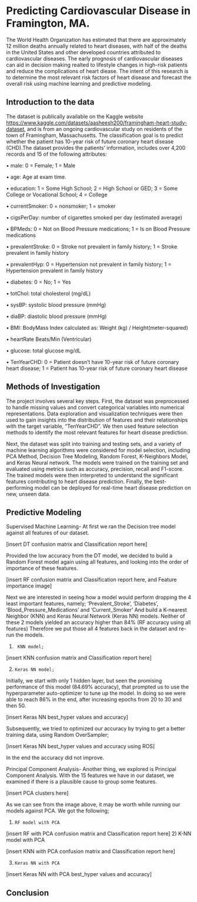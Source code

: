 # Predicting Cardiovascular Disease in Framington, MA. 

The World Health Organization has estimated that there are approximately 12 million deaths annually related to heart diseases, with half of the deaths in the United States and other developed countries attributed to cardiovascular diseases. The early prognosis of cardiovascular diseases can aid in decision making realted to lifestyle changes in high-risk patients and reduce the complications of heart diease. The intent of this research is to determine the most relevant risk factors of heart disease and forecast the overall risk using machine learning and predictive modeling.

## Introduction to the data
The dataset is publically available on the Kaggle website https://www.kaggle.com/datasets/aasheesh200/framingham-heart-study-dataset, and is from an ongoing cardiovascular study on residents of the town of Framingham, Massachusetts. The classification goal is to predict whether the patient has 10-year risk of future coronary heart disease (CHD).The dataset provides the patients’ information, includes over 4,200 records and 15 of the following attributes:

•	male: 0 = Female; 1 = Male

•	age: Age at exam time.

•	education: 1 = Some High School; 2 = High School or GED; 3 = Some College or Vocational School; 4 = College

•	currentSmoker: 0 = nonsmoker; 1 = smoker

•	cigsPerDay: number of cigarettes smoked per day (estimated average)

•	BPMeds: 0 = Not on Blood Pressure medications; 1 = Is on Blood Pressure medications

•	prevalentStroke: 0 = Stroke not prevalent in family history; 1 = Stroke prevalent in family history

•	prevalentHyp: 0 = Hypertension not prevalent in family history; 1 = Hypertension prevalent in family history

•	diabetes: 0 = No; 1 = Yes

•	totChol: total cholesterol (mg/dL)

•	sysBP: systolic blood pressure (mmHg)

•	diaBP: diastolic blood pressure (mmHg)

•	BMI: BodyMass Index calculated as: Weight (kg) / Height(meter-squared)

•	heartRate Beats/Min (Ventricular)

•	glucose: total glucose mg/dL

•	TenYearCHD: 0 = Patient doesn’t have 10-year risk of future coronary heart disease; 1 = Patient has 10-year risk of future coronary heart disease

## Methods of Investigation
The project involves several key steps. First, the dataset was preprocessed to handle missing values and convert categorical variables into numerical representations. Data exploration and visualization techniques were then used to gain insights into the distribution of features and their relationships with the target variable, “TenYearCHD”. We then used feature selection methods to identify the most relevant features for heart disease prediction.

Next, the dataset was split into training and testing sets, and a variety of machine learning algorithms were considered for model selection, including PCA Method, Decision Tree Modeling, Random Forest, K-Neighbors Model, and Keras Neural network. The models were trained on the training set and evaluated using metrics such as accuracy, precision, recall and F1-score. The trained models were then interpreted to understand the significant features contributing to heart disease prediction. Finally, the best-performing model can be deployed for real-time heart disease prediction on new, unseen data.

## Predictive Modeling
Supervised Machine Learning-
At first we ran the Decision tree model against all features of our dataset.

[insert DT confusion matrix and Classification report here]

Provided the low accuracy from the DT model, we decided to build a Random Forest model again using all features, and looking into the order of importance of these features.

[insert RF confusion matrix and Classification report here, and Feature importance image]

Next we are interested in seeing how a model would perform dropping the 4 least important features, namely; ‘Prevalent_Stroke’, ‘Diabetes’, ‘Blood_Pressure_Medications’ and ‘Current_Smoker’
And build a K-nearest Neighbor (KNN) and Keras Neural Network (Keras NN) models.
Neither of these 2 models yielded an accuracy higher than 84% (RF accuracy using all features)
Therefore we put those all 4 features back in the dataset and re-run the models.
1)      KNN model;

[insert KNN confusion matrix and Classification report here]

2)     Keras NN model;
Initially, we start with only 1 hidden layer, but seen the promising performance of this model (84.69% accuracy), that prompted us to use the hyperparameter auto-optimizer to tune up the model. In doing so we were able to reach 86% in the end, after increasing epochs from 20 to 30 and then 50.

[insert Keras NN best_hyper values and accuracy]

Subsequently, we tried to optimized our accuracy by trying to get a better training data, using Random OverSampler;

[insert Keras NN best_hyper values and accuracy using ROS]

 In the end the accuracy did not improve.

Principal Component Analysis-
Another thing, we explored is Principal Component Analysis. With the 15 features we have in our dataset, we examined if there is a plausible cause to group some features.

[insert PCA clusters here]

As we can see from the image above, it may be worth while running our models against PCA.
We got the following;
1)     RF model with PCA

[insert RF with PCA confusion matrix and Classification report here]
2)     K-NN model with PCA

[insert KNN with PCA confusion matrix and Classification report here]

3)     Keras NN with PCA

[insert Keras NN with PCA best_hyper values and accuracy]

## Conclusion





